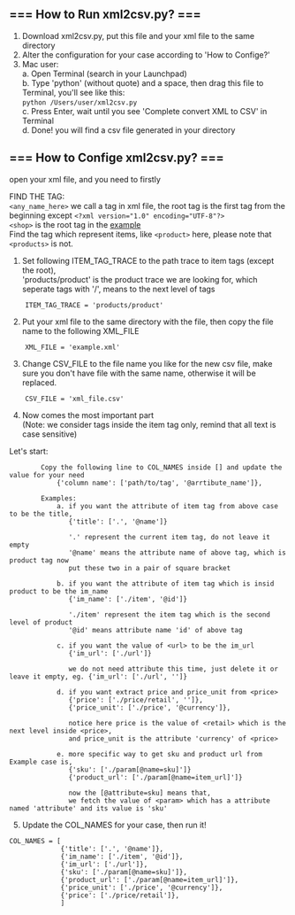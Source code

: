 ## === How to Run xml2csv.py? ===
1. Download xml2csv.py, put this file and your xml file to the same directory 
2. Alter the configuration for your case according to 'How to Confige?'
3. Mac user:   
    a. Open Terminal (search in your Launchpad)   
    b. Type 'python' (without quote) and a space, then drag this file to Terminal, you'll see like this:   
      `python /Users/user/xml2csv.py`  
    c. Press Enter, wait until you see 'Complete convert XML to CSV' in Terminal   
    d. Done! you will find a csv file generated in your directory   

## === How to Confige xml2csv.py? ===
open your xml file, and you need to firstly

FIND THE TAG:   
`<any_name_here>` we call a tag in xml file, the root tag is the first tag from the beginning except `<?xml version="1.0" encoding="UTF-8"?>`   
`<shop>` is the root tag in the [example](https://github.com/fcharmy/xml2csv/blob/master/README.md#example)   
Find the tag which represent items, like `<product>` here, please note that `<products>` is not.   

1. Set following ITEM_TAG_TRACE to the path trace to item tags (except the root),   
'products/product' is the product trace we are looking for, which seperate tags with '/', means to the next level of tags
```
    ITEM_TAG_TRACE = 'products/product'
```

2. Put your xml file to the same directory with the file, then copy the file name to the following XML_FILE
```
    XML_FILE = 'example.xml'
```

3. Change CSV_FILE to the file name you like for the new csv file,
   make sure you don't have file with the same name, otherwise it will be replaced.
```
    CSV_FILE = 'xml_file.csv'
```

4. Now comes the most important part   
(Note: we consider tags inside the item tag only, remind that all text is case sensitive)

Let's start:
```
        Copy the following line to COL_NAMES inside [] and update the value for your need
            {'column name': ['path/to/tag', '@arrtibute_name']},

        Examples:
            a. if you want the attribute of item tag from above case to be the title,
               {'title': ['.', '@name']}

               '.' represent the current item tag, do not leave it empty
               '@name' means the attribute name of above tag, which is product tag now
               put these two in a pair of square bracket

            b. if you want the attribute of item tag which is insid product to be the im_name
               {'im_name': ['./item', '@id']}

               './item' represent the item tag which is the second level of product
               '@id' means attribute name 'id' of above tag

            c. if you want the value of <url> to be the im_url
               {'im_url': ['./url']}

               we do not need attribute this time, just delete it or leave it empty, eg. {'im_url': ['./url', '']}

            d. if you want extract price and price_unit from <price>
               {'price': ['./price/retail', '']},
               {'price_unit': ['./price', '@currency']},

               notice here price is the value of <retail> which is the next level inside <price>,
               and price_unit is the attribute 'currency' of <price>

            e. more specific way to get sku and product url from Example case is,
               {'sku': ['./param[@name=sku]']}
               {'product_url': ['./param[@name=item_url]']}

               now the [@attribute=sku] means that,
               we fetch the value of <param> which has a attribute named 'attribute' and its value is 'sku'
```

5. Update the COL_NAMES for your case, then run it!
```
COL_NAMES = [
             {'title': ['.', '@name']},
             {'im_name': ['./item', '@id']},
             {'im_url': ['./url']},
             {'sku': ['./param[@name=sku]']},
             {'product_url': ['./param[@name=item_url]']},
             {'price_unit': ['./price', '@currency']},
             {'price': ['./price/retail']},
             ]
```
